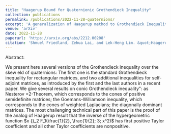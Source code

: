 ```yaml
---
title: "Haagerup Bound for Quaternionic Grothendieck Inequality"
collection: publications
permalink: /publications/2022-11-28-quaternions/
excerpt: 'A generalization of Haagerup method to Grothendieck Inequality for quaternions.'
venue: 'arXiv'
date: 2022-11-28
paperurl: 'https://arxiv.org/abs/2212.00208'
citation: 'Shmuel Friedland, Zehua Lai, and Lek-Heng Lim. &quot;Haagerup Bound for Quaternionic Grothendieck Inequality.&quot; arXiv e-prints (2021): arXiv-2212.00208.'
---
```

Abstract:

We present here several versions of the Grothendieck inequality over the skew eld of
quaternions: The first one is the standard Grothendieck inequality for rectangular matrices, and two
additional inequalities for self-adjoint matrices, as introduced by the first and the last authors in a
recent paper. We give several results on conic Grothendieck inequality": as Nesterov =2-Theorem,
which corresponds to the cones of positive semidefinite matrices; the Goemans-Williamson inequality,
which corresponds to the cones of weighted Laplacians; the diagonally dominant matrices. The
most challenging technical part of this paper is the proof of the analog of Haagerup result that the
inverse of the hypergeometric function $x {}_2 F_1(\frac{1}{2}, \frac{1}{2}; 3; x^2)$ has first positive Taylor coefficient and all other Taylor coefficients are nonpositive.
